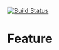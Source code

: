 [![Build Status](https://travis-ci.org/albertoleal/features.png?branch=master)](https://travis-ci.org/albertoleal/features)

# Feature